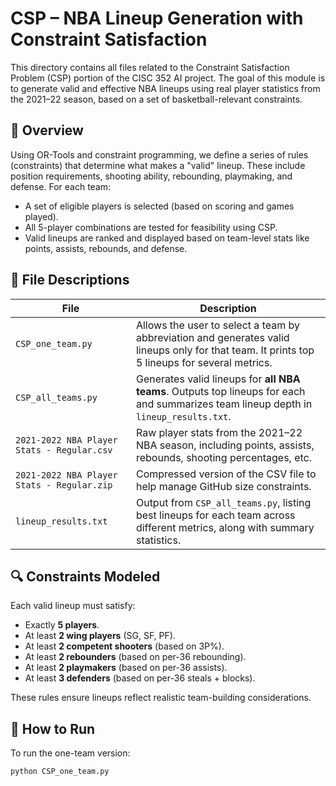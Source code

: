 # CSP – NBA Lineup Generation with Constraint Satisfaction

This directory contains all files related to the Constraint Satisfaction Problem (CSP) portion of the CISC 352 AI project. The goal of this module is to generate valid and effective NBA lineups using real player statistics from the 2021–22 season, based on a set of basketball-relevant constraints.

## 🧠 Overview

Using OR-Tools and constraint programming, we define a series of rules (constraints) that determine what makes a "valid" lineup. These include position requirements, shooting ability, rebounding, playmaking, and defense. For each team:

- A set of eligible players is selected (based on scoring and games played).
- All 5-player combinations are tested for feasibility using CSP.
- Valid lineups are ranked and displayed based on team-level stats like points, assists, rebounds, and defense.

## 📁 File Descriptions

| File | Description |
|------|-------------|
| `CSP_one_team.py` | Allows the user to select a team by abbreviation and generates valid lineups only for that team. It prints top 5 lineups for several metrics. |
| `CSP_all_teams.py` | Generates valid lineups for **all NBA teams**. Outputs top lineups for each and summarizes team lineup depth in `lineup_results.txt`. |
| `2021-2022 NBA Player Stats - Regular.csv` | Raw player stats from the 2021–22 NBA season, including points, assists, rebounds, shooting percentages, etc. |
| `2021-2022 NBA Player Stats - Regular.zip` | Compressed version of the CSV file to help manage GitHub size constraints. |
| `lineup_results.txt` | Output from `CSP_all_teams.py`, listing best lineups for each team across different metrics, along with summary statistics. |

## 🔍 Constraints Modeled

Each valid lineup must satisfy:
- Exactly **5 players**.
- At least **2 wing players** (SG, SF, PF).
- At least **2 competent shooters** (based on 3P%).
- At least **2 rebounders** (based on per-36 rebounding).
- At least **2 playmakers** (based on per-36 assists).
- At least **3 defenders** (based on per-36 steals + blocks).

These rules ensure lineups reflect realistic team-building considerations.

## 🚀 How to Run

To run the one-team version:

```bash
python CSP_one_team.py
